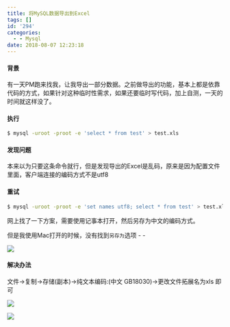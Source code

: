 ```yaml
---
title: 将MySQL数据导出到Excel
tags: []
id: '294'
categories:
  - - Mysql
date: 2018-08-07 12:23:18
---
```


#### 背景

有一天PM跑来找我，让我导出一部分数据。之前做导出的功能，基本上都是依靠代码的方式，如果针对这种临时性需求，如果还要临时写代码，加上自测，一天的时间就这样没了。

#### 执行

```bash
$ mysql -uroot -proot -e 'select * from test' > test.xls
```

#### 发现问题

本来以为只要这条命令就行，但是发现导出的Excel是乱码，原来是因为配置文件里面，客户端连接的编码方式不是utf8

#### 重试

```bash
$ mysql -uroot -proot -e 'set names utf8; select * from test' > test.xls
```

网上找了一下方案，需要使用记事本打开，然后另存为中文的编码方式。

但是我使用Mac打开的时候，没有找到`另存为`选项 - -

![](/uploads/2018/08/WX20180807-121223@2x.png)

#### 解决办法

文件->复制->存储(副本)->纯文本编码:(中文 GB18030)->更改文件拓展名为xls 即可

![](/uploads/2018/08/20180807121627.jpg)

![](/uploads/2018/08/WX20180807-122030@2x.png)